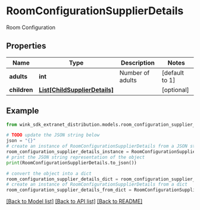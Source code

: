 # RoomConfigurationSupplierDetails

Room Configuration

## Properties

Name | Type | Description | Notes
------------ | ------------- | ------------- | -------------
**adults** | **int** | Number of adults | [default to 1]
**children** | [**List[ChildSupplierDetails]**](ChildSupplierDetails.md) |  | [optional] 

## Example

```python
from wink_sdk_extranet_distribution.models.room_configuration_supplier_details import RoomConfigurationSupplierDetails

# TODO update the JSON string below
json = "{}"
# create an instance of RoomConfigurationSupplierDetails from a JSON string
room_configuration_supplier_details_instance = RoomConfigurationSupplierDetails.from_json(json)
# print the JSON string representation of the object
print(RoomConfigurationSupplierDetails.to_json())

# convert the object into a dict
room_configuration_supplier_details_dict = room_configuration_supplier_details_instance.to_dict()
# create an instance of RoomConfigurationSupplierDetails from a dict
room_configuration_supplier_details_from_dict = RoomConfigurationSupplierDetails.from_dict(room_configuration_supplier_details_dict)
```
[[Back to Model list]](../README.md#documentation-for-models) [[Back to API list]](../README.md#documentation-for-api-endpoints) [[Back to README]](../README.md)


